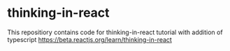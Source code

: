 # thinking-in-react
This repositiory contains code for thinking-in-react tutorial with addition of typescript
https://beta.reactjs.org/learn/thinking-in-react
